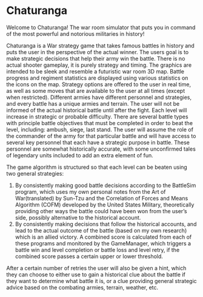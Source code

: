 # Chaturanga

Welcome to Chaturanga! The war room simulator that puts you in command of the most powerful and notorious militaries in history!

Chaturanga is a War strategy game that takes famous battles in history and puts the user in the perspective of the actual winner. The users goal is to make strategic decisions that help their army win the battle. There is no actual shooter gameplay, it is purely strategy and timing. The graphics are intended to be sleek and resemble a futuristic war room 3D map. Battle progress and regiment statistics are displayed using various statistics on the icons on the map. Strategy options are offered to the user in real time, as well as some moves that are available to the user at all times (except when restricted). Different armies have different personnel and strategies, and every battle has a unique armies and terrain. The user will not be informed of the actual historical battle until after the fight. Each level will increase in strategic or probable difficulty. There are several battle types with principle battle objectives that must be completed in order to beat the level, including: ambush, siege, last stand. The user will assume the role of the commander of the army for that particular battle and will have access to several key personnel that each have a strategic purpose in battle. These personnel are somewhat historically accurate, with some unconfirmed tales of legendary units included to add an extra element of fun. 

The game algorithm is structured so that each level can be beaten using two general strategies:
1. By consistently making good battle decisions according to the BattleSim program, which uses my own personal notes from the Art of War(translated) by Sun-Tzu and the Correlation of Forces and Means Algorithm (COFM) developed by the United States Military, theoretically providing other ways the battle could have been won from the user’s side, possibly alternative to the historical account.
2. By consistently making decisions that follow the historical accounts, and lead to the actual outcome of the battle (based on my own research) which is an allied victory.
A combined score is calculated from each of these programs and monitored by the GameManager, which triggers a battle win and level completion or battle loss and level retry, if the combined score passes a certain upper or lower threshold.

After a certain number of retries the user will also be given a hint, which they can choose to either use to gain a historical clue about the battle if they want to determine what battle it is, or a clue providing general strategic advice based on the combating armies, terrain, weather, etc.
